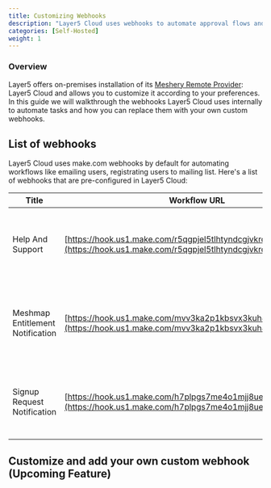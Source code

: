 ```yaml
---
title: Customizing Webhooks
description: "Layer5 Cloud uses webhooks to automate approval flows and email notifications. This guide will help you customize and add your own custom webhooks."
categories: [Self-Hosted]
weight: 1
---
```


### Overview

Layer5 offers on-premises installation of its [Meshery Remote Provider](https://docs.meshery.io/extensibility/providers): Layer5 Cloud and allows you to customize it according to your preferences. In this guide we will walkthrough the webhooks Layer5 Cloud uses internally to automate tasks and how you can replace them with your own custom webhooks.

## List of webhooks

Layer5 Cloud uses make.com webhooks by default for automating workflows like emailing users, registrating users to mailing list. Here's a list of webhooks that are pre-configured in Layer5 Cloud:

| **Title**                  | **Workflow URL**                         | **Description**                                       |
|----------------------------|------------------------------------------|-------------------------------------------------------|
| Help And Support  | [https://hook.us1.make.com/r5qgpjel5tlhtyndcgjvkrdkoc65417y](https://hook.us1.make.com/r5qgpjel5tlhtyndcgjvkrdkoc65417y) | Triggers when a user fills the help and support form.   |
| Meshmap Entitlement Notification  | [https://hook.us1.make.com/mvv3ka2p1kbsvx3kuh4phqivlqohlat5](https://hook.us1.make.com/mvv3ka2p1kbsvx3kuh4phqivlqohlat5) | Sends an email notification to the user when they receive a Meshmap entitlement.|
| Signup Request Notification | [https://hook.us1.make.com/h7plpgs7me4o1mjj8uebmjmq8v23o5qj](https://hook.us1.make.com/h7plpgs7me4o1mjj8uebmjmq8v23o5qj) | Sends an update email upon signup request approval or denial. |

## Customize and add your own custom webhook (Upcoming Feature)

